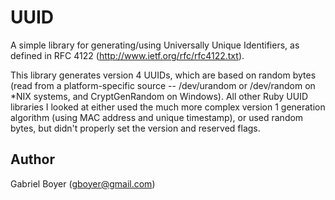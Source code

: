 UUID
====

A simple library for generating/using Universally Unique Identifiers, as defined
in RFC 4122 (http://www.ietf.org/rfc/rfc4122.txt).

This library generates version 4 UUIDs, which are based on random bytes (read
from a platform-specific source -- /dev/urandom or /dev/random on *NIX systems,
and CryptGenRandom on Windows). All other Ruby UUID libraries I looked at either
used the much more complex version 1 generation algorithm (using MAC address and
unique timestamp), or used random bytes, but didn't properly set the version and
reserved flags.

Author
------

Gabriel Boyer (gboyer@gmail.com)
